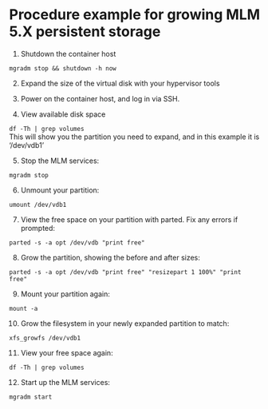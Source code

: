# Procedure example for growing MLM 5.X persistent storage

1. Shutdown the container host

`mgradm stop && shutdown -h now`

2. Expand the size of the virtual disk with your hypervisor tools

3. Power on the container host, and log in via SSH.

4. View available disk space

`df -Th | grep volumes`  
This will show you the partition you need to expand, and in this example it is ‘/dev/vdb1’

5. Stop the MLM services:

`mgradm stop`

6. Unmount your partition:

`umount /dev/vdb1`

7. View the free space on your partition with parted.  Fix any errors if prompted:

`parted -s -a opt /dev/vdb "print free"`
  
8. Grow the partition, showing the before and after sizes:

`parted -s -a opt /dev/vdb "print free" "resizepart 1 100%" "print free"`

9. Mount your partition again:

`mount -a`

10. Grow the filesystem in your newly expanded partition to match:

`xfs_growfs /dev/vdb1`

11. View your free space again:

`df -Th | grep volumes`

12. Start up the MLM services:

`mgradm start`

